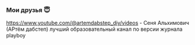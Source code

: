 ### Мои друзья 😇

https://www.youtube.com/@artemdabstep_diy/videos - Сеня Альхимович (АРтём дабстеп) лучший образовательный канал по версии журнала playboy
